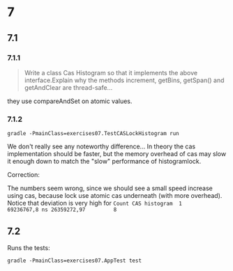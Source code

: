 # 7

## 7.1

### 7.1.1

> Write a class Cas Histogram so that it implements the above interface.Explain why the methods increment, getBins, getSpan() and getAndClear are thread-safe...

they use compareAndSet on atomic values.

### 7.1.2

`gradle -PmainClass=exercises07.TestCASLockHistogram run`

We don't really see any noteworthy difference... In theory the cas implementation should be faster, but the memory overhead of cas may slow it enough down to match the "slow" performance of histogramlock.

Correction:

The numbers seem wrong, since we should see a small speed increase using cas, because lock use atomic cas underneath (with more overhead).
Notice that deviation is very high for
`Count CAS histogram  1         69236767,8 ns 26359272,97         8`

## 7.2

Runs the tests:

`gradle -PmainClass=exercises07.AppTest test`
